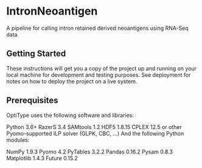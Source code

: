 # IntronNeoantigen
A pipeline for calling intron retained derived neoantigens using RNA-Seq data

##  Getting Started
These instructions will get you a copy of the project up and running on your local machine for development and testing purposes. See deployment for notes on how to deploy the project on a live system.

##  Prerequisites
OptiType uses the following software and libraries:

Python 3.6+
RazerS 3.4
SAMtools 1.2
HDF5 1.8.15
CPLEX 12.5 or other Pyomo-supported ILP solver (GLPK, CBC, ...)
And the following Python modules:

NumPy 1.9.3
Pyomo 4.2
PyTables 3.2.2
Pandas 0.16.2
Pysam 0.8.3
Matplotlib 1.4.3
Future 0.15.2
